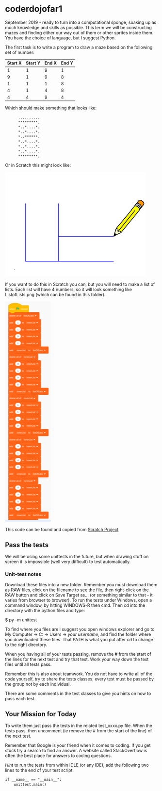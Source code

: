 # coderdojofar1

September 2019 - ready to turn into a computational sponge, soaking up as much knowledge and skills as possible. This term we will be constructing mazes and finding either our way out of them or other sprites inside them. You have the choice of language, but I suggest Python.    

The first task is to write a program to draw a maze based on the following set of number:

| Start X | Start Y | End X | End Y |
|---------|---------|-------|-------|
| 1 | 1 | 9 | 1 |
| 9 | 1 | 9 | 8 |
| 1 | 1 | 1 | 8 |
| 4 | 1 | 4 | 8 |
| 4 | 4 | 9 | 4 |

Which should make something that looks like:

```
      ..........
      *********.
      *..*....*.
      *..*....*.
      *..******.
      *..*....*.
      *..*....*.
      *..*....*.
      *********.
```

Or in Scratch this might look like:

![](https://github.com/Cloudineer/coderdojofar1/raw/master/MazeDrawnInScratch.png)


If you want to do this in Scratch you can, but you will need to make a list of lists. Each list will have 4 numbers, so it will look something like ListofLists.png (which can be found in this folder).

![](https://github.com/Cloudineer/coderdojofar1/raw/master/ListOfLists.png)

This code can be found and copied from [Scratch Project](https://scratch.mit.edu/projects/327826513/)

## Pass the tests

We will be using some unittests in the future, but when drawing stuff on screen it is impossible (well very difficult) to test automatically.

### Unit-test notes

Download these files into a new folder. Remember you must download them as RAW files, click on the filename to see the file, then right-click on the RAW button and click on Save Target as... (or something similar to that - it varies from browser to browser). To run the tests under Windows, open a command window, by hitting WINDOWS-R then cmd<RETURN>. Then cd into the directory with the python files and type:

$ py -m unittest 

To find where you files are I suggest you open windows explorer and go to My Computer -> C: -> Users -> _your username_, and find the folder where you downloaded these files. That PATH is what you put after _cd_ to change to the right directory.

When you having all of your tests passing, remove the _#_ from the start of the lines for the next test and try that test. Work your way down the test files until all tests pass. 

Remember this is also about teamwork. You do not have to write all of the code yourself, try to share the tests classes; every test must be passed by the group not by each individual.

There are some comments in the test classes to give you hints on how to pass each test.

## Your Mission for Today

To write them just pass the tests in the related test_xxxx.py file. When the tests pass, then uncomment (ie remove the # from the start of the line) of the next test.

Remember that Google is your friend when it comes to coding. If you get stuck try a search to find an answer. A website called StackOverflow is often the best place for answers to coding questions.

*Hint* to run the tests from within IDLE (or any IDE), add the following two lines to the end of your test script:

```
if __name__ == "__main__":
    unittest.main()
```
